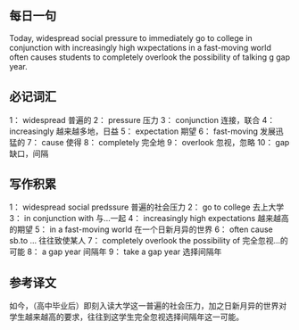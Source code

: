 ## 每日一句
Today, widespread social pressure to immediately go to college in conjunction with increasingly high wxpectations in a fast-moving world
often causes students to completely overlook the possibility of talking g gap year.

## 必记词汇
1： widespread 普遍的
2： pressure 压力
3： conjunction 连接，联合
4： increasingly 越来越多地，日益
5： expectation 期望
6： fast-moving 发展迅猛的
7： cause 使得
8： completely 完全地
9： overlook 忽视，忽略
10： gap 缺口，间隔

## 写作积累
1： widespread social predssure 普遍的社会压力
2： go to college 去上大学
3： in conjunction with 与...一起
4： increasingly high expectations 越来越高的期望
5： in a fast-moving world 在一个日新月异的世界
6： often cause sb.to ... 往往致使某人
7： completely overlook the possibility of 完全忽视...的可能
8： a gap year 间隔年
9： take a gap year 选择间隔年

## 参考译文
如今，（高中毕业后）即刻入读大学这一普遍的社会压力，加之日新月异的世界对学生越来越高的要求，往往到这学生完全忽视选择间隔年这一可能。
